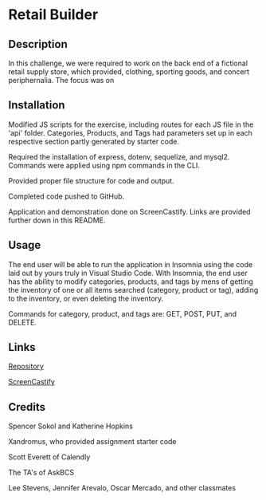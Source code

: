 # Retail Builder

## Description
In this challenge, we were required to work on the back end of a fictional retail supply store, which provided, clothing, sporting goods, and concert periphernalia. The focus was on 

## Installation
Modified JS scripts for the exercise, including routes for each JS file in the 'api' folder. Categories, Products, and Tags had parameters set up in each respective section partly generated by starter code.

Required the installation of express, dotenv, sequelize, and mysql2. Commands were applied using npm commands in the CLI.

Provided proper file structure for code and output.

Completed code pushed to GitHub.

Application and demonstration done on ScreenCastify. Links are provided further down in this README.

## Usage
The end user will be able to run the application in Insomnia using the code laid out by yours truly in Visual Studio Code. With Insomnia, the end user has the ability to modify categories, products, and tags by mens of getting the inventory of one or all items searched (category, product or tag), adding to the inventory, or even deleting the inventory.

Commands for category, product, and tags are: GET, POST, PUT, and DELETE.

## Links
[Repository](https://github.com/AbeThomas82/Retail-Builder)

[ScreenCastify](https://drive.google.com/file/d/1DGlZuOrsMrxvrcUDfd9V8fob8B6wD5Me/view)

## Credits
Spencer Sokol and Katherine Hopkins

Xandromus, who provided assignment starter code

Scott Everett of Calendly

The TA's of AskBCS

Lee Stevens, Jennifer Arevalo, Oscar Mercado, and other classmates